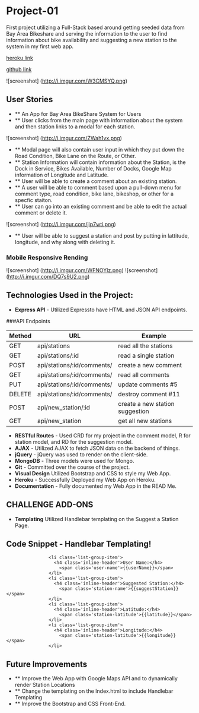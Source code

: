 # Project-01
First project utilizing a Full-Stack based around getting seeded data from Bay Area Bikeshare and serving the information to the user to find information about bike availability and suggesting a new station to the system in my first web app.

[heroku link](https://fast-depths-9180.herokuapp.com/)

[github link](https://github.com/trebloc/project-01)

![screenshot]
(http://i.imgur.com/W3CMSYQ.png)

## User Stories
* ** An App for Bay Area BikeShare System for Users
* ** User clicks from the main page with information about the system and then station links to a modal for each station.

![screenshot]
(http://i.imgur.com/ZWah1vx.png)

* ** Modal page will also contain user input in which they put down the Road Condition, Bike Lane on the Route, or Other.
* ** Station Information will contain information about the Station, is the Dock in Service, Bikes Available, Number of Docks, Google Map information of Longitude and Latitude.
* ** User will be able to create a comment about an existing station.
* ** A user will be able to comment based upon a pull-down menu for comment type, road condition, bike lane, bikeshop, or other for a specfic staiton.
*  ** User can go into an existing comment and be able to edit the actual comment or delete it.

![screenshot]
(http://i.imgur.com/jip7wti.png)

*  ** User will be able to suggest a station and post by putting in lattitude, longitude, and why along with deleting it.

### Mobile Responsive Rending
![screenshot]
(http://i.imgur.com/WFNOYlz.png)
![screenshot]
(http://i.imgur.com/DQ7s9U2.png)

## Technologies Used in the Project:

* **Express API** - Utilized Expressto have HTML and JSON API endpoints.

###API Endpoints

Method | URL | Example
--- | --- | --- 
GET	| api/stations | read all the stations
GET	| api/stations/:id | read a single station
POST | api/stations/:id/comments/ | create a new comment
GET	| api/stations/:id/comments/ | read all comments
PUT	| api/stations/:id/comments/ | update comments #5
DELETE | api/stations/:id/comments/	| destroy comment #11
POST | api/new_station/:id | create a new station suggestion
GET	| api/new_station |	get all new stations 

* **RESTful Routes** - Used CRD for my project in the comment model, R for station model, and RD for the suggestion model.
* **AJAX** - Utilized AJAX to fetch JSON data on the backend of things.
* **jQuery** - jQuery was used to render on the client-side.
* **MongoDB** - Three models were used for Mongo.
* **Git** - Committed over the course of the project.
* **Visual Design** Utilized Bootstrap and CSS to style my Web App.
* **Heroku** - Successfully Deployed my Web App on Heroku.
* **Documentation** - Fully documented my Web App in the READ Me.

## CHALLENGE ADD-ONS
* **Templating** Utilized Handlebar templating on the Suggest a Station Page.

## Code Snippet - Handlebar Templating!
  ```              
                  <li class='list-group-item'>
                    <h4 class='inline-header'>User Name:</h4>
                      <span class='user-name'>{{userName}}</span>
                  </li>
                  <li class='list-group-item'>
                    <h4 class='inline-header'>Suggested Station:</h4>
                      <span class='station-name'>{{suggestStation}}</span>
                  </li>
                  <li class='list-group-item'>
                    <h4 class='inline-header'>Latitude:</h4>
                      <span class='station-latitude'>{{latitude}}</span>
                  </li>
                  <li class='list-group-item'>
                    <h4 class='inline-header'>Longitude:</h4>
                      <span class='station-latitude'>{{longitude}}</span>
                  </li>
  ```                
## Future Improvements
* ** Improve the Web App with Google Maps API and to dynamically render Station Locations
* ** Change the templating on the Index.html to include Handlebar Templating
* ** Improve the Bootstrap and CSS Front-End.

